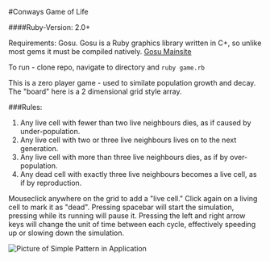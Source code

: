 #Conways Game of Life

####Ruby-Version: 2.0+

Requirements: Gosu.  Gosu is a Ruby graphics library written in C+, so unlike most gems it must be compiled natively.  [Gosu Mainsite](https://www.libgosu.org/)

To run - clone repo, navigate to directory and `ruby game.rb`

This is a zero player game - used to similate population growth and decay.  The "board" here is a 2 dimensional grid style array.

###Rules:

1. Any live cell with fewer than two live neighbours dies, as if caused by under-population.
2. Any live cell with two or three live neighbours lives on to the next generation.
3. Any live cell with more than three live neighbours dies, as if by over-population.
4. Any dead cell with exactly three live neighbours becomes a live cell, as if by reproduction.

Mouseclick anywhere on the grid to add a "live cell." Click again on a living cell to mark it as "dead". Pressing spacebar will start the simulation, pressing while its running will pause it.  Pressing the left and right arrow keys will change the unit of time between each cycle, effectively speeding up or slowing down the simulation.


![Picture of Simple Pattern in Application](http://i.imgur.com/TYX78e0.png)



